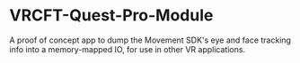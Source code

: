 # VRCFT-Quest-Pro-Module

A proof of concept app to dump the Movement SDK's eye and face tracking info into a memory-mapped IO, for use in other VR applications.
